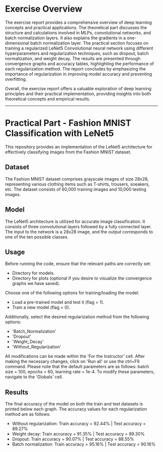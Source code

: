 # Exercise Overview

The exercise report provides a comprehensive overview of deep learning concepts and practical applications. The theoretical part discusses the structure and calculations involved in MLPs, convolutional networks, and batch normalization layers. It also explains the gradients in a one-dimensional batch normalization layer. The practical section focuses on training a regularized LeNet5 Convolutional neural network using different hyperparameters and regularization techniques, such as dropout, batch normalization, and weight decay. The results are presented through convergence graphs and accuracy tables, highlighting the performance of each regularization method. The report concludes by emphasizing the importance of regularization in improving model accuracy and preventing overfitting.

Overall, the exercise report offers a valuable exploration of deep learning principles and their practical implementation, providing insights into both theoretical concepts and empirical results.

--- 

# Practical Part - Fashion MNIST Classification with LeNet5

This repository provides an implementation of the LeNet5 architecture for effectively classifying images from the Fashion MNIST dataset.

## Dataset
The Fashion MNIST dataset comprises grayscale images of size 28x28, representing various clothing items such as T-shirts, trousers, sneakers, etc. The dataset consists of 60,000 training images and 10,000 testing images.

## Model
The LeNet5 architecture is utilized for accurate image classification. It consists of three convolutional layers followed by a fully connected layer. The input to the network is a 28x28 image, and the output corresponds to one of the ten possible classes.

## Usage
Before running the code, ensure that the relevant paths are correctly set:
- Directory for models.
- Directory for plots (optional if you desire to visualize the convergence graphs we have saved).

Choose one of the following options for training/loading the model:
- Load a pre-trained model and test it (flag = 1).
- Train a new model (flag = 0).

Additionally, select the desired regularization method from the following options:
- 'Batch_Normalization'
- 'Dropout'
- 'Weight_Decay'
- 'Without_Regularization'

All modifications can be made within the 'For the Instructor' cell. After making the necessary changes, click on 'Run all' or use the ctrl+F9 command. Please note that the default parameters are as follows: batch size = 100, epochs = 60, learning rate = 1e-4. To modify these parameters, navigate to the 'Globals' cell.

## Results
The final accuracy of the model on both the train and test datasets is printed below each graph. The accuracy values for each regularization method are as follows:
- Without regularization: Train accuracy = 92.44% | Test accuracy = 89.27%
- Weight decay: Train accuracy = 91.35% | Test accuracy = 89.30%
- Dropout: Train accuracy = 90.07% | Test accuracy = 88.55%
- Batch normalization: Train accuracy = 95.16% | Test accuracy = 90.16%

